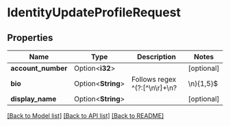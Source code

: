 # IdentityUpdateProfileRequest

## Properties

Name | Type | Description | Notes
------------ | ------------- | ------------- | -------------
**account_number** | Option<**i32**> |  | [optional]
**bio** | Option<**String**> | Follows regex ^(?:[^\\n\\r]+\\n?|\\n){1,5}$ | [optional]
**display_name** | Option<**String**> |  | [optional]

[[Back to Model list]](../README.md#documentation-for-models) [[Back to API list]](../README.md#documentation-for-api-endpoints) [[Back to README]](../README.md)


